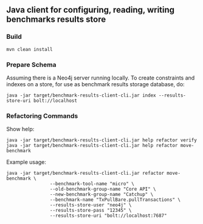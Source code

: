 ## Java client for configuring, reading, writing benchmarks results store

### Build

```shell
mvn clean install
```

### Prepare Schema

Assuming there is a Neo4j server running locally. To create constraints and indexes on a store, for use as benchmark results storage database, do:

```shell
java -jar target/benchmark-results-client-cli.jar index --results-store-uri bolt://localhost
```

### Refactoring Commands

Show help:

```shell
java -jar target/benchmark-results-client-cli.jar help refactor verify
java -jar target/benchmark-results-client-cli.jar help refactor move-benchmark
```

Example usage:

```shell
java -jar target/benchmark-results-client-cli.jar refactor move-benchmark \
                --benchmark-tool-name "micro" \
                --old-benchmark-group-name "Core API" \
                --new-benchmark-group-name "Catchup" \
                --benchmark-name "TxPullBare.pullTransactions" \
                --results-store-user "neo4j" \
                --results-store-pass "12345" \
                --results-store-uri "bolt://localhost:7687"
```
